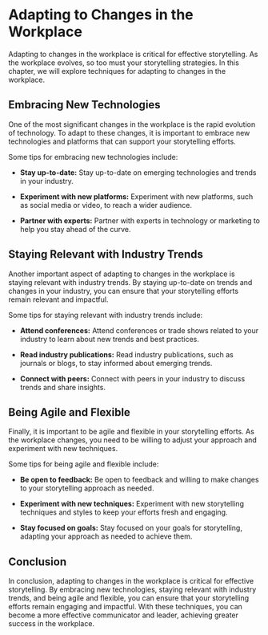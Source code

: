 Adapting to Changes in the Workplace
================================================================================================

Adapting to changes in the workplace is critical for effective storytelling. As the workplace evolves, so too must your storytelling strategies. In this chapter, we will explore techniques for adapting to changes in the workplace.

Embracing New Technologies
--------------------------

One of the most significant changes in the workplace is the rapid evolution of technology. To adapt to these changes, it is important to embrace new technologies and platforms that can support your storytelling efforts.

Some tips for embracing new technologies include:

* **Stay up-to-date:** Stay up-to-date on emerging technologies and trends in your industry.

* **Experiment with new platforms:** Experiment with new platforms, such as social media or video, to reach a wider audience.

* **Partner with experts:** Partner with experts in technology or marketing to help you stay ahead of the curve.

Staying Relevant with Industry Trends
-------------------------------------

Another important aspect of adapting to changes in the workplace is staying relevant with industry trends. By staying up-to-date on trends and changes in your industry, you can ensure that your storytelling efforts remain relevant and impactful.

Some tips for staying relevant with industry trends include:

* **Attend conferences:** Attend conferences or trade shows related to your industry to learn about new trends and best practices.

* **Read industry publications:** Read industry publications, such as journals or blogs, to stay informed about emerging trends.

* **Connect with peers:** Connect with peers in your industry to discuss trends and share insights.

Being Agile and Flexible
------------------------

Finally, it is important to be agile and flexible in your storytelling efforts. As the workplace changes, you need to be willing to adjust your approach and experiment with new techniques.

Some tips for being agile and flexible include:

* **Be open to feedback:** Be open to feedback and willing to make changes to your storytelling approach as needed.

* **Experiment with new techniques:** Experiment with new storytelling techniques and styles to keep your efforts fresh and engaging.

* **Stay focused on goals:** Stay focused on your goals for storytelling, adapting your approach as needed to achieve them.

Conclusion
----------

In conclusion, adapting to changes in the workplace is critical for effective storytelling. By embracing new technologies, staying relevant with industry trends, and being agile and flexible, you can ensure that your storytelling efforts remain engaging and impactful. With these techniques, you can become a more effective communicator and leader, achieving greater success in the workplace.


